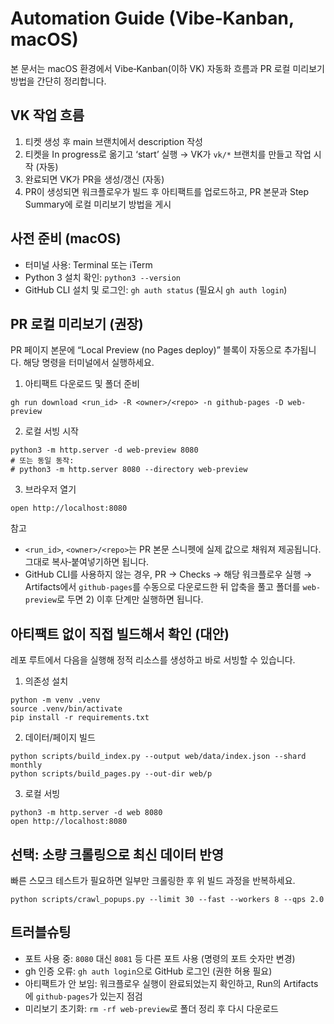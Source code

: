 # Automation Guide (Vibe‑Kanban, macOS)

본 문서는 macOS 환경에서 Vibe‑Kanban(이하 VK) 자동화 흐름과 PR 로컬 미리보기 방법을 간단히 정리합니다.

## VK 작업 흐름
1) 티켓 생성 후 main 브랜치에서 description 작성
2) 티켓을 In progress로 옮기고 ‘start’ 실행 → VK가 `vk/*` 브랜치를 만들고 작업 시작 (자동)
3) 완료되면 VK가 PR을 생성/갱신 (자동)
4) PR이 생성되면 워크플로우가 빌드 후 아티팩트를 업로드하고, PR 본문과 Step Summary에 로컬 미리보기 방법을 게시

## 사전 준비 (macOS)
- 터미널 사용: Terminal 또는 iTerm
- Python 3 설치 확인: `python3 --version`
- GitHub CLI 설치 및 로그인: `gh auth status` (필요시 `gh auth login`)

## PR 로컬 미리보기 (권장)
PR 페이지 본문에 “Local Preview (no Pages deploy)” 블록이 자동으로 추가됩니다. 해당 명령을 터미널에서 실행하세요.

1) 아티팩트 다운로드 및 폴더 준비
```
gh run download <run_id> -R <owner>/<repo> -n github-pages -D web-preview
```

2) 로컬 서빙 시작
```
python3 -m http.server -d web-preview 8080
# 또는 동일 동작:
# python3 -m http.server 8080 --directory web-preview
```

3) 브라우저 열기
```
open http://localhost:8080
```

참고
- `<run_id>`, `<owner>/<repo>`는 PR 본문 스니펫에 실제 값으로 채워져 제공됩니다. 그대로 복사‑붙여넣기하면 됩니다.
- GitHub CLI를 사용하지 않는 경우, PR → Checks → 해당 워크플로우 실행 → Artifacts에서 `github-pages`를 수동으로 다운로드한 뒤 압축을 풀고 폴더를 `web-preview`로 두면 2) 이후 단계만 실행하면 됩니다.

## 아티팩트 없이 직접 빌드해서 확인 (대안)
레포 루트에서 다음을 실행해 정적 리소스를 생성하고 바로 서빙할 수 있습니다.

1) 의존성 설치
```
python -m venv .venv
source .venv/bin/activate
pip install -r requirements.txt
```

2) 데이터/페이지 빌드
```
python scripts/build_index.py --output web/data/index.json --shard monthly
python scripts/build_pages.py --out-dir web/p
```

3) 로컬 서빙
```
python3 -m http.server -d web 8080
open http://localhost:8080
```

## 선택: 소량 크롤링으로 최신 데이터 반영
빠른 스모크 테스트가 필요하면 일부만 크롤링한 후 위 빌드 과정을 반복하세요.
```
python scripts/crawl_popups.py --limit 30 --fast --workers 8 --qps 2.0
```

## 트러블슈팅
- 포트 사용 중: `8080` 대신 `8081` 등 다른 포트 사용 (명령의 포트 숫자만 변경)
- gh 인증 오류: `gh auth login`으로 GitHub 로그인 (권한 허용 필요)
- 아티팩트가 안 보임: 워크플로우 실행이 완료되었는지 확인하고, Run의 Artifacts에 `github-pages`가 있는지 점검
- 미리보기 초기화: `rm -rf web-preview`로 폴더 정리 후 다시 다운로드

